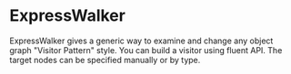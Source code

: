 # ExpressWalker
ExpressWalker gives a generic way to examine and change any object graph "Visitor Pattern" style. You can build a visitor using fluent API. The target nodes can be specified manually or by type.

